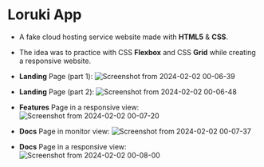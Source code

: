 # Loruki App

- A fake cloud hosting service website made with **HTML5** & **CSS**.

- The idea was to practice with CSS **Flexbox** and CSS **Grid** while creating a responsive website.

- **Landing** Page (part 1):
![Screenshot from 2024-02-02 00-06-39](https://github.com/victorshamo/cloud_hosting_website/assets/37343169/b57c15d9-364a-4fac-9153-4088010a7788)

- **Landing** Page (part 2):
![Screenshot from 2024-02-02 00-06-48](https://github.com/victorshamo/cloud_hosting_website/assets/37343169/5fa23515-ec96-496c-851a-46281cdf1df7)

- **Features** Page in a responsive view:
![Screenshot from 2024-02-02 00-07-20](https://github.com/victorshamo/cloud_hosting_website/assets/37343169/c39f93af-2530-4839-931a-844441aee040)

- **Docs** Page in monitor view:
![Screenshot from 2024-02-02 00-07-37](https://github.com/victorshamo/cloud_hosting_website/assets/37343169/43d546d4-e09f-4620-bfdd-d0352a4ef7a0)

- **Docs** Page in a responsive view:
![Screenshot from 2024-02-02 00-08-00](https://github.com/victorshamo/cloud_hosting_website/assets/37343169/1c28cbf0-2b4d-437a-b2ff-807d051442de)

